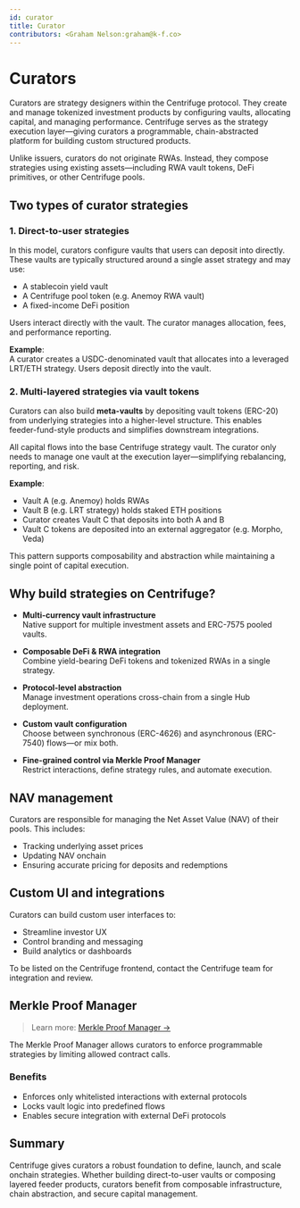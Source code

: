 ```yaml
---
id: curator
title: Curator
contributors: <Graham Nelson:graham@k-f.co>
---
```


# Curators

Curators are strategy designers within the Centrifuge protocol. They create and manage tokenized investment products by configuring vaults, allocating capital, and managing performance. Centrifuge serves as the strategy execution layer—giving curators a programmable, chain-abstracted platform for building custom structured products.

Unlike issuers, curators do not originate RWAs. Instead, they compose strategies using existing assets—including RWA vault tokens, DeFi primitives, or other Centrifuge pools.

## Two types of curator strategies

### 1. Direct-to-user strategies

In this model, curators configure vaults that users can deposit into directly. These vaults are typically structured around a single asset strategy and may use:

- A stablecoin yield vault
- A Centrifuge pool token (e.g. Anemoy RWA vault)
- A fixed-income DeFi position

Users interact directly with the vault. The curator manages allocation, fees, and performance reporting.

**Example**:  
A curator creates a USDC-denominated vault that allocates into a leveraged LRT/ETH strategy. Users deposit directly into the vault.

### 2. Multi-layered strategies via vault tokens

Curators can also build **meta-vaults** by depositing vault tokens (ERC-20) from underlying strategies into a higher-level structure. This enables feeder-fund-style products and simplifies downstream integrations.

All capital flows into the base Centrifuge strategy vault. The curator only needs to manage one vault at the execution layer—simplifying rebalancing, reporting, and risk.

**Example**:  
- Vault A (e.g. Anemoy) holds RWAs  
- Vault B (e.g. LRT strategy) holds staked ETH positions  
- Curator creates Vault C that deposits into both A and B  
- Vault C tokens are deposited into an external aggregator (e.g. Morpho, Veda)

This pattern supports composability and abstraction while maintaining a single point of capital execution.

## Why build strategies on Centrifuge?

- **Multi-currency vault infrastructure**  
  Native support for multiple investment assets and ERC-7575 pooled vaults.

- **Composable DeFi & RWA integration**  
  Combine yield-bearing DeFi tokens and tokenized RWAs in a single strategy.

- **Protocol-level abstraction**  
  Manage investment operations cross-chain from a single Hub deployment.

- **Custom vault configuration**  
  Choose between synchronous (ERC-4626) and asynchronous (ERC-7540) flows—or mix both.

- **Fine-grained control via Merkle Proof Manager**  
  Restrict interactions, define strategy rules, and automate execution.

## NAV management

Curators are responsible for managing the Net Asset Value (NAV) of their pools. This includes:

- Tracking underlying asset prices
- Updating NAV onchain
- Ensuring accurate pricing for deposits and redemptions

## Custom UI and integrations

Curators can build custom user interfaces to:

- Streamline investor UX
- Control branding and messaging
- Build analytics or dashboards

To be listed on the Centrifuge frontend, contact the Centrifuge team for integration and review.

## Merkle Proof Manager

> Learn more: [Merkle Proof Manager →](/developer/protocol/managers/merkle-proof-manager/)

The Merkle Proof Manager allows curators to enforce programmable strategies by limiting allowed contract calls.

### Benefits

- Enforces only whitelisted interactions with external protocols
- Locks vault logic into predefined flows
- Enables secure integration with external DeFi protocols

## Summary

Centrifuge gives curators a robust foundation to define, launch, and scale onchain strategies. Whether building direct-to-user vaults or composing layered feeder products, curators benefit from composable infrastructure, chain abstraction, and secure capital management.